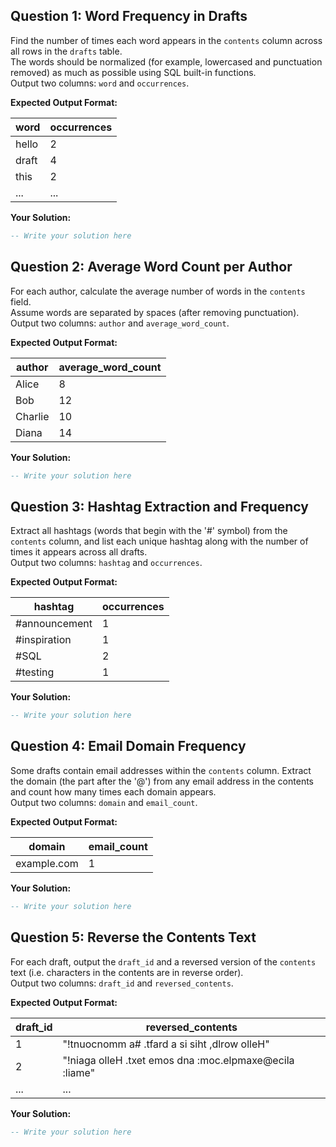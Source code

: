 ## Question 1: Word Frequency in Drafts
Find the number of times each word appears in the `contents` column across all rows in the `drafts` table.  
The words should be normalized (for example, lowercased and punctuation removed) as much as possible using SQL built-in functions.  
Output two columns: `word` and `occurrences`.

**Expected Output Format:**

| word         | occurrences |
| ------------ | ----------- |
| hello        | 2           |
| draft        | 4           |
| this         | 2           |
| ...          | ...         |

**Your Solution:**
```sql
-- Write your solution here
```


## Question 2: Average Word Count per Author
For each author, calculate the average number of words in the `contents` field.  
Assume words are separated by spaces (after removing punctuation).  
Output two columns: `author` and `average_word_count`.

**Expected Output Format:**

| author   | average_word_count |
| -------- | ------------------ |
| Alice    | 8                  |
| Bob      | 12                 |
| Charlie  | 10                 |
| Diana    | 14                 |

**Your Solution:**
```sql
-- Write your solution here
```


## Question 3: Hashtag Extraction and Frequency
Extract all hashtags (words that begin with the '#' symbol) from the `contents` column, and list each unique hashtag along with the number of times it appears across all drafts.  
Output two columns: `hashtag` and `occurrences`.

**Expected Output Format:**

| hashtag      | occurrences |
| ------------ | ----------- |
| #announcement| 1           |
| #inspiration | 1           |
| #SQL         | 2           |
| #testing     | 1           |

**Your Solution:**
```sql
-- Write your solution here
```


## Question 4: Email Domain Frequency
Some drafts contain email addresses within the `contents` column. Extract the domain (the part after the '@') from any email address in the contents and count how many times each domain appears.  
Output two columns: `domain` and `email_count`.

**Expected Output Format:**

| domain         | email_count |
| -------------- | ----------- |
| example.com    | 1           |

**Your Solution:**
```sql
-- Write your solution here
```


## Question 5: Reverse the Contents Text
For each draft, output the `draft_id` and a reversed version of the `contents` text (i.e. characters in the contents are in reverse order).  
Output two columns: `draft_id` and `reversed_contents`.

**Expected Output Format:**

| draft_id | reversed_contents                                      |
| -------- | ------------------------------------------------------ |
| 1        | "!tnuocnomm a# .tfard a si siht ,dlrow olleH"           |
| 2        | "!niaga olleH .txet emos dna :moc.elpmaxe@ecila :liame"  |
| ...      | ...                                                  |

**Your Solution:**
```sql
-- Write your solution here
```
